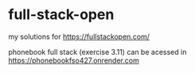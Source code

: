 # full-stack-open

my solutions for https://fullstackopen.com/



phonebook full stack (exercise 3.11) can be acessed in https://phonebookfso427.onrender.com


